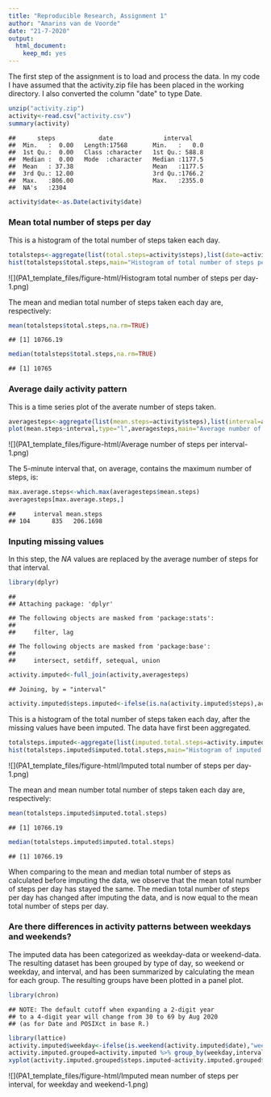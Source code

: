 ```yaml
---
title: "Reproducible Research, Assignment 1"
author: "Amarins van de Voorde"
date: "21-7-2020"
output: 
  html_document: 
    keep_md: yes
---
```



The first step of the assignment is to load and process the data. In my code I have assumed that the activity.zip file has been placed in the working directory. I also converted the column "date" to type Date.

```r
unzip("activity.zip")
activity<-read.csv("activity.csv")
summary(activity)
```

```
##      steps            date              interval     
##  Min.   :  0.00   Length:17568       Min.   :   0.0  
##  1st Qu.:  0.00   Class :character   1st Qu.: 588.8  
##  Median :  0.00   Mode  :character   Median :1177.5  
##  Mean   : 37.38                      Mean   :1177.5  
##  3rd Qu.: 12.00                      3rd Qu.:1766.2  
##  Max.   :806.00                      Max.   :2355.0  
##  NA's   :2304
```

```r
activity$date<-as.Date(activity$date)
```


### Mean total number of steps per day
This is a histogram of the total number of steps taken each day.

```r
totalsteps<-aggregate(list(total.steps=activity$steps),list(date=activity$date),FUN=sum,na.rm=FALSE)
hist(totalsteps$total.steps,main="Histogram of total number of steps per day",xlab="Total number of steps per day",col="blue",breaks=10)
```

![](PA1_template_files/figure-html/Histogram total number of steps per day-1.png)<!-- -->

The mean and median total number of steps taken each day are, respectively:

```r
mean(totalsteps$total.steps,na.rm=TRUE)
```

```
## [1] 10766.19
```

```r
median(totalsteps$total.steps,na.rm=TRUE)
```

```
## [1] 10765
```


### Average daily activity pattern
This is a time series plot of the averate number of steps taken.

```r
averagesteps<-aggregate(list(mean.steps=activity$steps),list(interval=activity$interval),FUN=mean, na.rm=TRUE)
plot(mean.steps~interval,type="l",averagesteps,main="Average number of steps per interval, averaged across all days")
```

![](PA1_template_files/figure-html/Average number of steps per interval-1.png)<!-- -->

The 5-minute interval that, on average, contains the maximum number of steps, is: 

```r
max.average.steps<-which.max(averagesteps$mean.steps)
averagesteps[max.average.steps,]
```

```
##     interval mean.steps
## 104      835   206.1698
```


### Inputing missing values
In this step, the _NA_ values are replaced by the average number of steps for that interval. 

```r
library(dplyr)
```

```
## 
## Attaching package: 'dplyr'
```

```
## The following objects are masked from 'package:stats':
## 
##     filter, lag
```

```
## The following objects are masked from 'package:base':
## 
##     intersect, setdiff, setequal, union
```

```r
activity.imputed<-full_join(activity,averagesteps)
```

```
## Joining, by = "interval"
```

```r
activity.imputed$steps.imputed<-ifelse(is.na(activity.imputed$steps),activity.imputed$mean.steps,activity.imputed$steps)
```

This is a histogram of the total number of steps taken each day, after the missing values have been imputed. The data have first been aggregated.

```r
totalsteps.imputed<-aggregate(list(imputed.total.steps=activity.imputed$steps.imputed),list(date=activity.imputed$date),FUN=sum)
hist(totalsteps.imputed$imputed.total.steps,main="Histogram of imputed total number of steps per day",xlab="Imputed total number of steps per day",col="blue",breaks=10)
```

![](PA1_template_files/figure-html/Imputed total number of steps per day-1.png)<!-- -->

The mean and mean number total number of steps taken each day are, respectively:

```r
mean(totalsteps.imputed$imputed.total.steps)
```

```
## [1] 10766.19
```

```r
median(totalsteps.imputed$imputed.total.steps)
```

```
## [1] 10766.19
```
When comparing to the mean and median total number of steps as calculated before imputing the data, we observe that the mean total number of steps per day has stayed the same. The median total number of steps per day has changed after imputing the data, and is now equal to the mean total number of steps per day.


### Are there differences in activity patterns between weekdays and weekends?
The imputed data has been categorized as weekday-data or weekend-data. The resulting dataset has been grouped by type of day, so weekend or weekday, and interval, and has been summarized by calculating the mean for each group. The resulting groups have been plotted in a panel plot.

```r
library(chron)
```

```
## NOTE: The default cutoff when expanding a 2-digit year
## to a 4-digit year will change from 30 to 69 by Aug 2020
## (as for Date and POSIXct in base R.)
```

```r
library(lattice)
activity.imputed$weekday<-ifelse(is.weekend(activity.imputed$date),"weekend","weekday")
activity.imputed.grouped=activity.imputed %>% group_by(weekday,interval) %>% summarise_at(vars("steps.imputed"),mean)
xyplot(activity.imputed.grouped$steps.imputed~activity.imputed.grouped$interval|activity.imputed.grouped$weekday,layout=c(1,2),main="Imputed average number of steps per interval, for weekend and weekday",xlab="Interval",ylab="Imputed average steps",type="l")
```

![](PA1_template_files/figure-html/Imputed mean number of steps per interval, for weekday and weekend-1.png)<!-- -->
